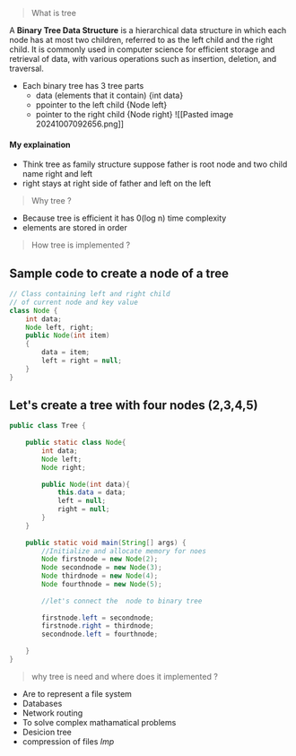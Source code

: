 >What is tree

A ****Binary Tree Data Structure**** is a hierarchical data structure in which each node has at most two children, referred to as the left child and the right child. It is commonly used in computer science for efficient storage and retrieval of data, with various operations such as insertion, deletion, and traversal.

- Each binary tree has 3 tree parts 
	- data (elements that it contain) {int data}
	- ppointer to the left child {Node left}
	- pointer to the right child {Node right}
![[Pasted image 20241007092656.png]]

#### My explaination
-  Think tree as family structure suppose father is  root node and two child  name right and left 
- right stays at right side of father and left on the left

>Why tree ?

- Because tree is efficient it has 0(log n) time complexity
- elements are stored in order


> How  tree  is implemented ?

## Sample code to create a node of a tree

```java
// Class containing left and right child
// of current node and key value
class Node {
    int data;
    Node left, right;
    public Node(int item)
    {
        data = item;
        left = right = null;
    }
}

```

## Let's create a tree with four nodes (2,3,4,5)

```java
public class Tree {  
  
    public static class Node{  
        int data;  
        Node left;  
        Node right;  
  
        public Node(int data){  
            this.data = data;  
            left = null;  
            right = null;  
        }  
    }  
  
    public static void main(String[] args) {  
        //Initialize and allocate memory for noes  
        Node firstnode = new Node(2);  
        Node secondnode = new Node(3);  
        Node thirdnode = new Node(4);  
        Node fourthnode = new Node(5);  
  
        //let's connect the  node to binary tree  
  
        firstnode.left = secondnode;  
        firstnode.right = thirdnode;  
        secondnode.left = fourthnode;  
  
    }  
}
```


> why tree is need and where does it implemented ?

- Are to represent a file system 
- Databases 
- Network routing
- To solve complex mathamatical problems
- Desicion tree
- compression of files *Imp* 



